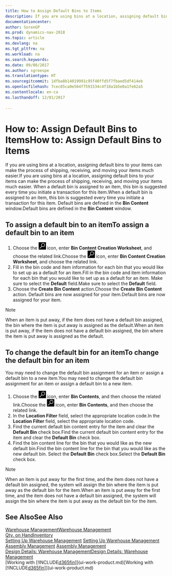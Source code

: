 ```yaml
---
title: How to Assign Default Bins to Items
description: If you are using bins at a location, assigning default bins to your items can make the process of shipping, receiving, and moving your items much easier. When a default bin is assigned to an item, this bin is suggested every time you initiate a transaction for this item.
documentationcenter: 
author: SorenGP
ms.prod: dynamics-nav-2018
ms.topic: article
ms.devlang: na
ms.tgt_pltfrm: na
ms.workload: na
ms.search.keywords: 
ms.date: 09/08/2017
ms.author: sgroespe
ms.translationtype: HT
ms.sourcegitcommit: 1dfba8b14019991c95f40ffd5f7fbaed5df414eb
ms.openlocfilehash: 7cec85ca0e564f7591534c4f18a1b5e0a1fe62a5
ms.contentlocale: en-ca
ms.lasthandoff: 12/01/2017

---
```

# <a name="how-to-assign-default-bins-to-items"></a><span data-ttu-id="be128-104">How to: Assign Default Bins to Items</span><span class="sxs-lookup"><span data-stu-id="be128-104">How to: Assign Default Bins to Items</span></span>
<span data-ttu-id="be128-105">If you are using bins at a location, assigning default bins to your items can make the process of shipping, receiving, and moving your items much easier.</span><span class="sxs-lookup"><span data-stu-id="be128-105">If you are using bins at a location, assigning default bins to your items can make the process of shipping, receiving, and moving your items much easier.</span></span> <span data-ttu-id="be128-106">When a default bin is assigned to an item, this bin is suggested every time you initiate a transaction for this item.</span><span class="sxs-lookup"><span data-stu-id="be128-106">When a default bin is assigned to an item, this bin is suggested every time you initiate a transaction for this item.</span></span> <span data-ttu-id="be128-107">Default bins are defined in the **Bin Content** window.</span><span class="sxs-lookup"><span data-stu-id="be128-107">Default bins are defined in the **Bin Content** window.</span></span>  

## <a name="to-assign-a-default-bin-to-an-item"></a><span data-ttu-id="be128-108">To assign a default bin to an item</span><span class="sxs-lookup"><span data-stu-id="be128-108">To assign a default bin to an item</span></span>
1.  <span data-ttu-id="be128-109">Choose the ![Search for Page or Report](media/ui-search/search_small.png "Search for Page or Report icon") icon, enter **Bin Content Creation Worksheet**, and choose the related link.</span><span class="sxs-lookup"><span data-stu-id="be128-109">Choose the ![Search for Page or Report](media/ui-search/search_small.png "Search for Page or Report icon") icon, enter **Bin Content Creation Worksheet**, and choose the related link.</span></span>  
2.  <span data-ttu-id="be128-110">Fill in the bin code and item information for each bin that you would like to set up as a default for an item.</span><span class="sxs-lookup"><span data-stu-id="be128-110">Fill in the bin code and item information for each bin that you would like to set up as a default for an item.</span></span> <span data-ttu-id="be128-111">Make sure to select the **Default** field.</span><span class="sxs-lookup"><span data-stu-id="be128-111">Make sure to select the **Default** field.</span></span>  
3.  <span data-ttu-id="be128-112">Choose the **Create Bin Content** action.</span><span class="sxs-lookup"><span data-stu-id="be128-112">Choose the **Create Bin Content** action.</span></span> <span data-ttu-id="be128-113">Default bins are now assigned for your item.</span><span class="sxs-lookup"><span data-stu-id="be128-113">Default bins are now assigned for your item.</span></span>  

> [!NOTE]  
>  <span data-ttu-id="be128-114">When an item is put away, if the item does not have a default bin assigned, the bin where the item is put away is assigned as the default.</span><span class="sxs-lookup"><span data-stu-id="be128-114">When an item is put away, if the item does not have a default bin assigned, the bin where the item is put away is assigned as the default.</span></span>  

## <a name="to-change-the-default-bin-for-an-item"></a><span data-ttu-id="be128-115">To change the default bin for an item</span><span class="sxs-lookup"><span data-stu-id="be128-115">To change the default bin for an item</span></span>  
<span data-ttu-id="be128-116">You may need to change the default bin assignment for an item or assign a default bin to a new item.</span><span class="sxs-lookup"><span data-stu-id="be128-116">You may need to change the default bin assignment for an item or assign a default bin to a new item.</span></span>    
1.  <span data-ttu-id="be128-117">Choose the ![Search for Page or Report](media/ui-search/search_small.png "Search for Page or Report icon") icon, enter **Bin Contents**, and then choose the related link.</span><span class="sxs-lookup"><span data-stu-id="be128-117">Choose the ![Search for Page or Report](media/ui-search/search_small.png "Search for Page or Report icon") icon, enter **Bin Contents**, and then choose the related link.</span></span>  
2.  <span data-ttu-id="be128-118">In the **Location Filter** field, select the appropriate location code.</span><span class="sxs-lookup"><span data-stu-id="be128-118">In the **Location Filter** field, select the appropriate location code.</span></span>  
3.  <span data-ttu-id="be128-119">Find the current default bin content entry for the item and clear the **Default Bin** check box.</span><span class="sxs-lookup"><span data-stu-id="be128-119">Find the current default bin content entry for the item and clear the **Default Bin** check box.</span></span>  
4.  <span data-ttu-id="be128-120">Find the bin content line for the bin that you would like as the new default bin.</span><span class="sxs-lookup"><span data-stu-id="be128-120">Find the bin content line for the bin that you would like as the new default bin.</span></span> <span data-ttu-id="be128-121">Select the **Default Bin** check box.</span><span class="sxs-lookup"><span data-stu-id="be128-121">Select the **Default Bin** check box.</span></span>  

> [!NOTE]  
>  <span data-ttu-id="be128-122">When an item is put away for the first time, and the item does not have a default bin assigned, the system will assign the bin where the item is put away as the default bin for the item.</span><span class="sxs-lookup"><span data-stu-id="be128-122">When an item is put away for the first time, and the item does not have a default bin assigned, the system will assign the bin where the item is put away as the default bin for the item.</span></span>  

## <a name="see-also"></a><span data-ttu-id="be128-123">See Also</span><span class="sxs-lookup"><span data-stu-id="be128-123">See Also</span></span>  
[<span data-ttu-id="be128-124">Warehouse Management</span><span class="sxs-lookup"><span data-stu-id="be128-124">Warehouse Management</span></span>](warehouse-manage-warehouse.md)  
[<span data-ttu-id="be128-125">Qty. on Hand</span><span class="sxs-lookup"><span data-stu-id="be128-125">Inventory</span></span>](inventory-manage-inventory.md)  
<span data-ttu-id="be128-126">[Setting Up Warehouse Management](warehouse-setup-warehouse.md)   </span><span class="sxs-lookup"><span data-stu-id="be128-126">[Setting Up Warehouse Management](warehouse-setup-warehouse.md)   </span></span>  
<span data-ttu-id="be128-127">[Assembly Management](assembly-assemble-items.md)  </span><span class="sxs-lookup"><span data-stu-id="be128-127">[Assembly Management](assembly-assemble-items.md)  </span></span>  
[<span data-ttu-id="be128-128">Design Details: Warehouse Management</span><span class="sxs-lookup"><span data-stu-id="be128-128">Design Details: Warehouse Management</span></span>](design-details-warehouse-management.md)  
<span data-ttu-id="be128-129">[Working with [!INCLUDE[d365fin](includes/d365fin_md.md)]](ui-work-product.md)</span><span class="sxs-lookup"><span data-stu-id="be128-129">[Working with [!INCLUDE[d365fin](includes/d365fin_md.md)]](ui-work-product.md)</span></span>

